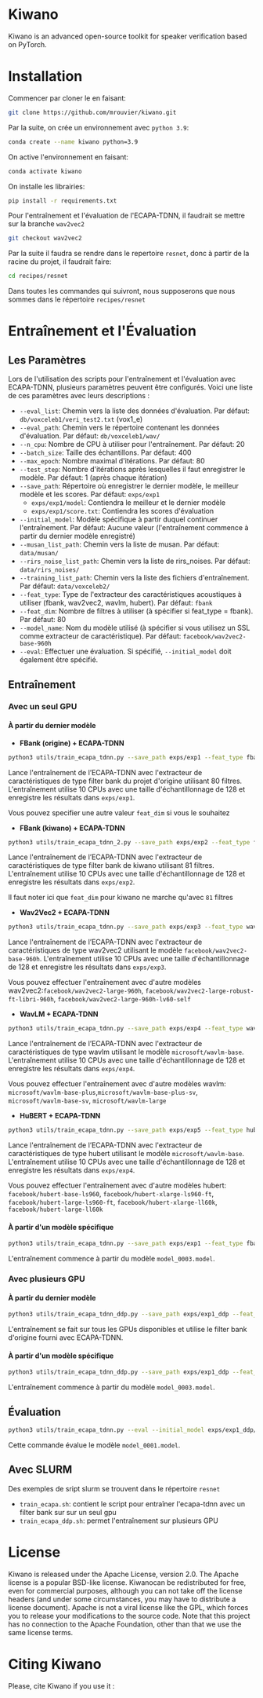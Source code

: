 # Kiwano

Kiwano is an advanced open-source toolkit for speaker verification based on PyTorch.
# Installation

Commencer par cloner le en faisant:

```bash
git clone https://github.com/mrouvier/kiwano.git
```

Par la suite, on crée un environnement avec `python 3.9`:

```bash
conda create --name kiwano python=3.9
```
On active l'environnement en faisant:

```bash
conda activate kiwano
```

On installe les librairies:
```bash
pip install -r requirements.txt
```

Pour l'entraînement et l'évaluation de l'ECAPA-TDNN, il faudrait se mettre sur la branche `wav2vec2`

```bash
git checkout wav2vec2
```

Par la suite il faudra se rendre dans le repertoire `resnet`, donc à partir de la racine du projet, il faudrait faire:
```bash
cd recipes/resnet
```

Dans toutes les commandes qui suivront, nous supposerons que nous sommes dans le répertoire `recipes/resnet`

# Entraînement et l'Évaluation

## Les Paramètres

Lors de l'utilisation des scripts pour l'entraînement et l'évaluation avec ECAPA-TDNN, plusieurs paramètres peuvent être configurés. Voici une liste de ces paramètres avec leurs descriptions :

- `--eval_list`: Chemin vers la liste des données d'évaluation. Par défaut: `db/voxceleb1/veri_test2.txt` (vox1_e)
- `--eval_path`: Chemin vers le répertoire contenant les données d'évaluation. Par défaut: `db/voxceleb1/wav/`
- `--n_cpu`: Nombre de CPU à utiliser pour l'entraînement. Par défaut: 20
- `--batch_size`: Taille des échantillons. Par défaut: 400
- `--max_epoch`: Nombre maximal d'itérations. Par défaut: 80
- `--test_step`: Nombre d'itérations après lesquelles il faut enregistrer le modèle. Par défaut: 1 (après chaque itération)
- `--save_path`: Répertoire où enregistrer le dernier modèle, le meilleur modèle et les scores. Par défaut: `exps/exp1`
  - `exps/exp1/model`: Contiendra le meilleur et le dernier modèle
  - `exps/exp1/score.txt`: Contiendra les scores d'évaluation
- `--initial_model`: Modèle spécifique à partir duquel continuer l'entraînement. Par défaut: Aucune valeur (l'entraînement commence à partir du dernier modèle enregistré)
- `--musan_list_path`: Chemin vers la liste de musan. Par défaut: `data/musan/`
- `--rirs_noise_list_path`: Chemin vers la liste de rirs_noises. Par défaut: `data/rirs_noises/`
- `--training_list_path`: Chemin vers la liste des fichiers d'entraînement. Par défaut: `data/voxceleb2/`
- `--feat_type`: Type de l'extracteur des caractéristiques acoustiques à utiliser (fbank, wav2vec2, wavlm, hubert). Par défaut: `fbank`
- `--feat_dim`: Nombre de filtres à utiliser (à spécifier si feat_type = fbank). Par défaut: 80
- `--model_name`: Nom du modèle utilisé (à spécifier si vous utilisez un SSL comme extracteur de caractéristique). Par défaut: `facebook/wav2vec2-base-960h`
- `--eval`: Effectuer une évaluation. Si spécifié, `--initial_model` doit également être spécifié.

## Entraînement

### Avec un seul GPU

#### À partir du dernier modèle

- **FBank (origine) + ECAPA-TDNN**
```bash
python3 utils/train_ecapa_tdnn.py --save_path exps/exp1 --feat_type fbank --feat_dim 80 --n_cpu 10 --batch_size 128
```

Lance l'entraînement de l’ECAPA-TDNN avec l'extracteur de caractéristiques de type filter bank du projet d'origine utilisant 80 filtres. L'entraînement utilise 10 CPUs avec une taille d'échantillonnage de 128 et enregistre les résultats dans `exps/exp1`.

Vous pouvez specifier une autre valeur `feat_dim` si vous le souhaitez
- **FBank (kiwano) + ECAPA-TDNN**
```bash
python3 utils/train_ecapa_tdnn_2.py --save_path exps/exp2 --feat_type fbank --feat_dim 81 --n_cpu 10 --batch_size 128
```
Lance l'entraînement de l’ECAPA-TDNN avec  l'extracteur de caractéristiques de type filter bank de kiwano utilisant 81 filtres. L'entraînement utilise 10 CPUs avec une taille d'échantillonnage de 128 et enregistre les résultats dans `exps/exp2`.

Il faut noter ici que `feat_dim` pour kiwano ne marche qu'avec `81` filtres

- **Wav2Vec2 + ECAPA-TDNN**
```bash
python3 utils/train_ecapa_tdnn.py --save_path exps/exp3 --feat_type wav2vec2 --n_cpu 10 --batch_size 128 --model_name facebook/wav2vec2-base-960h
```
Lance l'entraînement de l’ECAPA-TDNN avec l'extracteur de caractéristiques de type wav2vec2 utilisant le modèle `facebook/wav2vec2-base-960h`. L'entraînement utilise 10 CPUs avec une taille d'échantillonnage de 128 et enregistre les résultats dans `exps/exp3`.

Vous pouvez effectuer l'entraînement avec d'autre modèles wav2vec2:`facebook/wav2vec2-large-960h`, `facebook/wav2vec2-large-robust-ft-libri-960h`, `facebook/wav2vec2-large-960h-lv60-self`



- **WavLM + ECAPA-TDNN**
```bash
python3 utils/train_ecapa_tdnn.py --save_path exps/exp4 --feat_type wavlm --n_cpu 10 --batch_size 128 --model_name microsoft/wavlm-base
```
Lance l'entraînement de l’ECAPA-TDNN avec l'extracteur de caractéristiques de type wavlm utilisant le modèle `microsoft/wavlm-base`. L'entraînement utilise 10 CPUs avec une taille d'échantillonnage de 128 et enregistre les résultats dans `exps/exp4`.

Vous pouvez effectuer l'entraînement avec d'autre modèles wavlm: `microsoft/wavlm-base-plus`,`microsoft/wavlm-base-plus-sv`, `microsoft/wavlm-base-sv`, `microsoft/wavlm-large`


- **HuBERT + ECAPA-TDNN**
```bash
python3 utils/train_ecapa_tdnn.py --save_path exps/exp5 --feat_type hubert --n_cpu 10 --batch_size 128 --model_name microsoft/wavlm-base
```
Lance l'entraînement de l’ECAPA-TDNN avec l'extracteur de caractéristiques de type hubert utilisant le modèle `microsoft/wavlm-base`. L'entraînement utilise 10 CPUs avec une taille d'échantillonnage de 128 et enregistre les résultats dans `exps/exp4`.

Vous pouvez effectuer l'entraînement avec d'autre modèles hubert: `facebook/hubert-base-ls960`, `facebook/hubert-xlarge-ls960-ft`, `facebook/hubert-large-ls960-ft`, `facebook/hubert-xlarge-ll60k`, `facebook/hubert-large-ll60k`

#### À partir d'un modèle spécifique

```bash
python3 utils/train_ecapa_tdnn.py --save_path exps/exp1 --feat_type fbank --feat_dim 80 --n_cpu 10 --batch_size 128 --initial_model exps/exp1/model/model_0003.model
```

L'entraînement commence à partir du modèle `model_0003.model`.

### Avec plusieurs GPU

#### À partir du dernier modèle

```bash
python3 utils/train_ecapa_tdnn_ddp.py --save_path exps/exp1_ddp --feat_type fbank --feat_dim 80 --n_cpu 10 --batch_size 128
```

L'entraînement se fait sur tous les GPUs disponibles et utilise le filter bank d'origine fourni avec ECAPA-TDNN.

#### À partir d'un modèle spécifique

```bash
python3 utils/train_ecapa_tdnn_ddp.py --save_path exps/exp1_ddp --feat_dim 81 --n_cpu 10 --batch_size 128 --initial_model exps/exp1_1_ddp/model/model_0003.model
```

L'entraînement commence à partir du modèle `model_0003.model`.

## Évaluation

```bash
python3 utils/train_ecapa_tdnn.py --eval --initial_model exps/exp1_ddp/model/model_0001.model --feat_dim 81 --n_cpu 10
```

Cette commande évalue le modèle `model_0001.model`.

## Avec SLURM

Des exemples de sript slurm se trouvent dans le répertoire `resnet`

- `train_ecapa.sh`: contient le script pour entraîner l'ecapa-tdnn avec un filter bank sur sur un seul gpu
- `train_ecapa_ddp.sh`: permet l'entraînement sur plusieurs GPU



# License

Kiwano is released under the Apache License, version 2.0. The Apache license is a popular BSD-like license. Kiwanocan be redistributed for free, even for commercial purposes, although you can not take off the license headers (and under some circumstances, you may have to distribute a license document). Apache is not a viral license like the GPL, which forces you to release your modifications to the source code. Note that this project has no connection to the Apache Foundation, other than that we use the same license terms.


# Citing Kiwano

Please, cite Kiwano if you use it :









